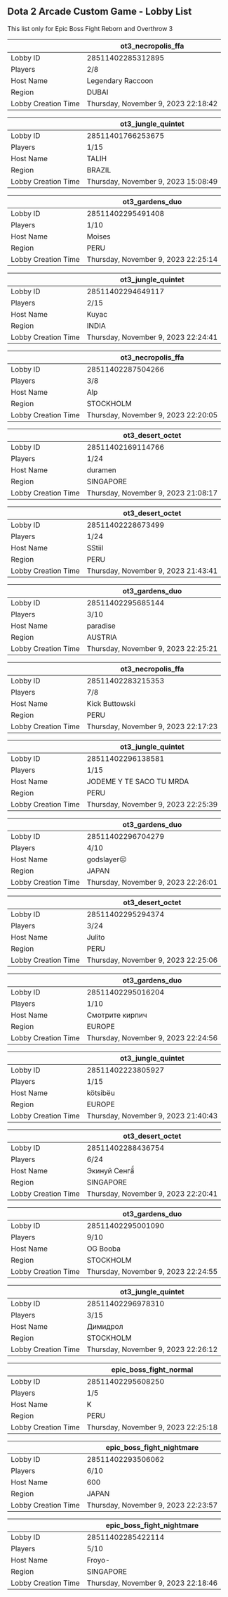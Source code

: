 ## Dota 2 Arcade Custom Game - Lobby List

This list only for Epic Boss Fight Reborn and Overthrow 3

|  | ot3_necropolis_ffa |
| ------ | ------ |
| Lobby ID | 28511402285312895 |
| Players | 2/8 |
| Host Name | Legendary Raccoon |
| Region | DUBAI |
| Lobby Creation Time | Thursday, November 9, 2023 22:18:42 |


|  | ot3_jungle_quintet |
| ------ | ------ |
| Lobby ID | 28511401766253675 |
| Players | 1/15 |
| Host Name | TALIH |
| Region | BRAZIL |
| Lobby Creation Time | Thursday, November 9, 2023 15:08:49 |


|  | ot3_gardens_duo |
| ------ | ------ |
| Lobby ID | 28511402295491408 |
| Players | 1/10 |
| Host Name | Moises |
| Region | PERU |
| Lobby Creation Time | Thursday, November 9, 2023 22:25:14 |


|  | ot3_jungle_quintet |
| ------ | ------ |
| Lobby ID | 28511402294649117 |
| Players | 2/15 |
| Host Name | Kuyac |
| Region | INDIA |
| Lobby Creation Time | Thursday, November 9, 2023 22:24:41 |


|  | ot3_necropolis_ffa |
| ------ | ------ |
| Lobby ID | 28511402287504266 |
| Players | 3/8 |
| Host Name | Alp |
| Region | STOCKHOLM |
| Lobby Creation Time | Thursday, November 9, 2023 22:20:05 |


|  | ot3_desert_octet |
| ------ | ------ |
| Lobby ID | 28511402169114766 |
| Players | 1/24 |
| Host Name | duramen |
| Region | SINGAPORE |
| Lobby Creation Time | Thursday, November 9, 2023 21:08:17 |


|  | ot3_desert_octet |
| ------ | ------ |
| Lobby ID | 28511402228673499 |
| Players | 1/24 |
| Host Name | SStiil |
| Region | PERU |
| Lobby Creation Time | Thursday, November 9, 2023 21:43:41 |


|  | ot3_gardens_duo |
| ------ | ------ |
| Lobby ID | 28511402295685144 |
| Players | 3/10 |
| Host Name | paradise |
| Region | AUSTRIA |
| Lobby Creation Time | Thursday, November 9, 2023 22:25:21 |


|  | ot3_necropolis_ffa |
| ------ | ------ |
| Lobby ID | 28511402283215353 |
| Players | 7/8 |
| Host Name | Kick Buttowski |
| Region | PERU |
| Lobby Creation Time | Thursday, November 9, 2023 22:17:23 |


|  | ot3_jungle_quintet |
| ------ | ------ |
| Lobby ID | 28511402296138581 |
| Players | 1/15 |
| Host Name | JODEME Y TE SACO TU MRDA |
| Region | PERU |
| Lobby Creation Time | Thursday, November 9, 2023 22:25:39 |


|  | ot3_gardens_duo |
| ------ | ------ |
| Lobby ID | 28511402296704279 |
| Players | 4/10 |
| Host Name | godslayer☹ |
| Region | JAPAN |
| Lobby Creation Time | Thursday, November 9, 2023 22:26:01 |


|  | ot3_desert_octet |
| ------ | ------ |
| Lobby ID | 28511402295294374 |
| Players | 3/24 |
| Host Name | Julito |
| Region | PERU |
| Lobby Creation Time | Thursday, November 9, 2023 22:25:06 |


|  | ot3_gardens_duo |
| ------ | ------ |
| Lobby ID | 28511402295016204 |
| Players | 1/10 |
| Host Name | Смотрите кирпич |
| Region | EUROPE |
| Lobby Creation Time | Thursday, November 9, 2023 22:24:56 |


|  | ot3_jungle_quintet |
| ------ | ------ |
| Lobby ID | 28511402223805927 |
| Players | 1/15 |
| Host Name | kötsibëu |
| Region | EUROPE |
| Lobby Creation Time | Thursday, November 9, 2023 21:40:43 |


|  | ot3_desert_octet |
| ------ | ------ |
| Lobby ID | 28511402288436754 |
| Players | 6/24 |
| Host Name | Экинуй Сенгаี้ |
| Region | SINGAPORE |
| Lobby Creation Time | Thursday, November 9, 2023 22:20:41 |


|  | ot3_gardens_duo |
| ------ | ------ |
| Lobby ID | 28511402295001090 |
| Players | 9/10 |
| Host Name | OG Booba |
| Region | STOCKHOLM |
| Lobby Creation Time | Thursday, November 9, 2023 22:24:55 |


|  | ot3_jungle_quintet |
| ------ | ------ |
| Lobby ID | 28511402296978310 |
| Players | 3/15 |
| Host Name | Димидрол |
| Region | STOCKHOLM |
| Lobby Creation Time | Thursday, November 9, 2023 22:26:12 |


|  | epic_boss_fight_normal |
| ------ | ------ |
| Lobby ID | 28511402295608250 |
| Players | 1/5 |
| Host Name | K |
| Region | PERU |
| Lobby Creation Time | Thursday, November 9, 2023 22:25:18 |


|  | epic_boss_fight_nightmare |
| ------ | ------ |
| Lobby ID | 28511402293506062 |
| Players | 6/10 |
| Host Name | 600 |
| Region | JAPAN |
| Lobby Creation Time | Thursday, November 9, 2023 22:23:57 |


|  | epic_boss_fight_nightmare |
| ------ | ------ |
| Lobby ID | 28511402285422114 |
| Players | 5/10 |
| Host Name | Froyo- |
| Region | SINGAPORE |
| Lobby Creation Time | Thursday, November 9, 2023 22:18:46 |


